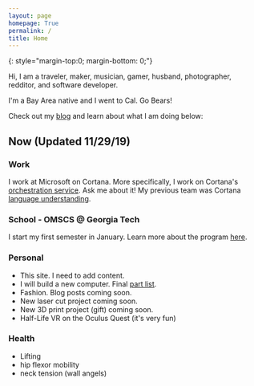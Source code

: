 ```yaml
---
layout: page
homepage: True
permalink: /
title: Home
---
```


{: style="margin-top:0; margin-bottom: 0;"}

Hi, I am a traveler, maker, musician, gamer, husband, photographer, redditor, and software developer.

I'm a Bay Area native and I went to Cal. Go Bears!

Check out my [blog](/blog) and learn about what I am doing below:

## Now (Updated 11/29/19)

### Work

I work at Microsoft on Cortana. More specifically, I work on Cortana's [orchestration service](https://en.wikipedia.org/wiki/Orchestration_(computing)). Ask me about it! My previous team was Cortana [language understanding](https://en.wikipedia.org/wiki/Natural-language_understanding).

### School - OMSCS @ Georgia Tech

I start my first semester in January. Learn more about the program [here](http://www.omscs.gatech.edu/). 

### Personal

- This site. I need to add content.
- I will build a new computer. Final [part list](https://pcpartpicker.com/list/J3vGL2).
- Fashion. Blog posts coming soon.
- New laser cut project coming soon.
- New 3D print project (gift) coming soon.
- Half-Life VR on the Oculus Quest (it's very fun)

### Health

- Lifting
- hip flexor mobility 
- neck tension (wall angels)
